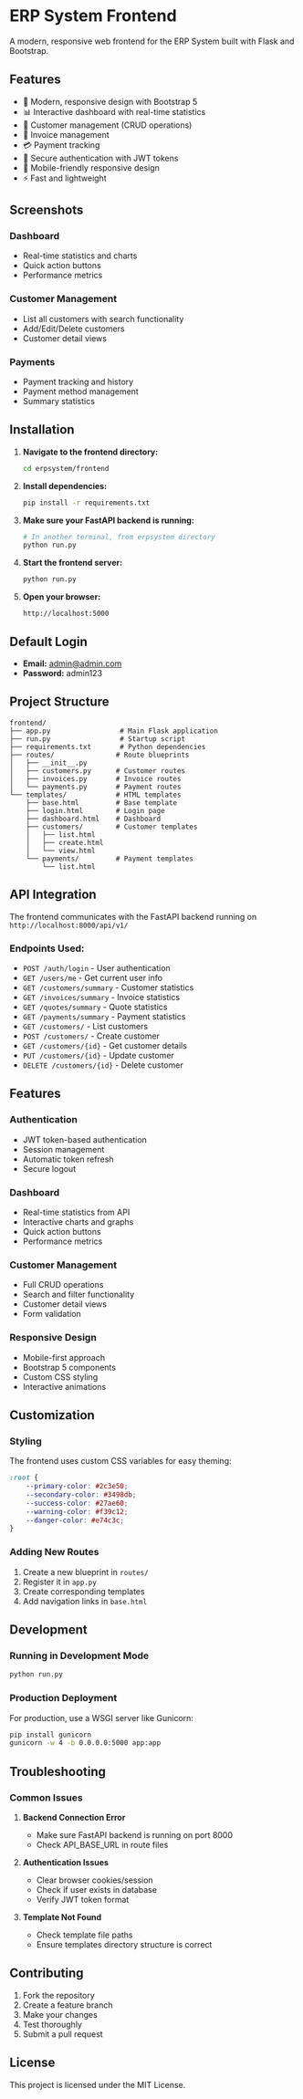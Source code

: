 # ERP System Frontend

A modern, responsive web frontend for the ERP System built with Flask and Bootstrap.

## Features

- 🎨 Modern, responsive design with Bootstrap 5
- 📊 Interactive dashboard with real-time statistics
- 👥 Customer management (CRUD operations)
- 🧾 Invoice management
- 💳 Payment tracking
- 🔐 Secure authentication with JWT tokens
- 📱 Mobile-friendly responsive design
- ⚡ Fast and lightweight

## Screenshots

### Dashboard
- Real-time statistics and charts
- Quick action buttons
- Performance metrics

### Customer Management
- List all customers with search functionality
- Add/Edit/Delete customers
- Customer detail views

### Payments
- Payment tracking and history
- Payment method management
- Summary statistics

## Installation

1. **Navigate to the frontend directory:**
   ```bash
   cd erpsystem/frontend
   ```

2. **Install dependencies:**
   ```bash
   pip install -r requirements.txt
   ```

3. **Make sure your FastAPI backend is running:**
   ```bash
   # In another terminal, from erpsystem directory
   python run.py
   ```

4. **Start the frontend server:**
   ```bash
   python run.py
   ```

5. **Open your browser:**
   ```
   http://localhost:5000
   ```

## Default Login

- **Email:** admin@admin.com
- **Password:** admin123

## Project Structure

```
frontend/
├── app.py                 # Main Flask application
├── run.py                 # Startup script
├── requirements.txt       # Python dependencies
├── routes/               # Route blueprints
│   ├── __init__.py
│   ├── customers.py      # Customer routes
│   ├── invoices.py       # Invoice routes
│   └── payments.py       # Payment routes
└── templates/            # HTML templates
    ├── base.html         # Base template
    ├── login.html        # Login page
    ├── dashboard.html    # Dashboard
    ├── customers/        # Customer templates
    │   ├── list.html
    │   ├── create.html
    │   └── view.html
    └── payments/         # Payment templates
        └── list.html
```

## API Integration

The frontend communicates with the FastAPI backend running on `http://localhost:8000/api/v1/`

### Endpoints Used:
- `POST /auth/login` - User authentication
- `GET /users/me` - Get current user info
- `GET /customers/summary` - Customer statistics
- `GET /invoices/summary` - Invoice statistics
- `GET /quotes/summary` - Quote statistics
- `GET /payments/summary` - Payment statistics
- `GET /customers/` - List customers
- `POST /customers/` - Create customer
- `GET /customers/{id}` - Get customer details
- `PUT /customers/{id}` - Update customer
- `DELETE /customers/{id}` - Delete customer

## Features

### Authentication
- JWT token-based authentication
- Session management
- Automatic token refresh
- Secure logout

### Dashboard
- Real-time statistics from API
- Interactive charts and graphs
- Quick action buttons
- Performance metrics

### Customer Management
- Full CRUD operations
- Search and filter functionality
- Customer detail views
- Form validation

### Responsive Design
- Mobile-first approach
- Bootstrap 5 components
- Custom CSS styling
- Interactive animations

## Customization

### Styling
The frontend uses custom CSS variables for easy theming:

```css
:root {
    --primary-color: #2c3e50;
    --secondary-color: #3498db;
    --success-color: #27ae60;
    --warning-color: #f39c12;
    --danger-color: #e74c3c;
}
```

### Adding New Routes
1. Create a new blueprint in `routes/`
2. Register it in `app.py`
3. Create corresponding templates
4. Add navigation links in `base.html`

## Development

### Running in Development Mode
```bash
python run.py
```

### Production Deployment
For production, use a WSGI server like Gunicorn:

```bash
pip install gunicorn
gunicorn -w 4 -b 0.0.0.0:5000 app:app
```

## Troubleshooting

### Common Issues

1. **Backend Connection Error**
   - Make sure FastAPI backend is running on port 8000
   - Check API_BASE_URL in route files

2. **Authentication Issues**
   - Clear browser cookies/session
   - Check if user exists in database
   - Verify JWT token format

3. **Template Not Found**
   - Check template file paths
   - Ensure templates directory structure is correct

## Contributing

1. Fork the repository
2. Create a feature branch
3. Make your changes
4. Test thoroughly
5. Submit a pull request

## License

This project is licensed under the MIT License.
